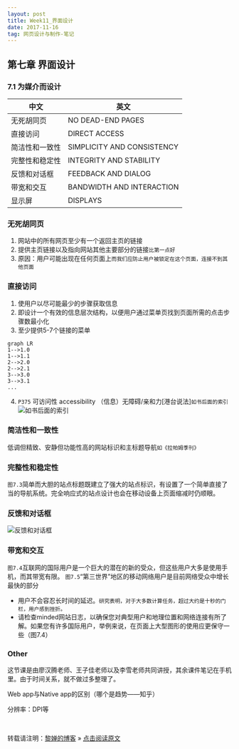 ```yaml
---
layout: post
title: Week11_界面设计
date: 2017-11-16
tag: 网页设计与制作-笔记
--- 
```


## 第七章 界面设计

### 7.1 为媒介而设计

中文 | 英文
---|---
无死胡同页 | NO DEAD-END PAGES
直接访问 | DIRECT ACCESS
简洁性和一致性 | SIMPLICITY AND CONSISTENCY
完整性和稳定性 | INTEGRITY AND STABILITY
反馈和对话框 | FEEDBACK AND DIALOG
带宽和交互 | BANDWIDTH AND INTERACTION
显示屏 | DISPLAYS

### 无死胡同页
1. 网站中的所有网页至少有一个返回主页的链接
2. 提供主页链接以及指向网站其他主要部分的链接`比第一点好`
3. 原因：用户可能出现在任何页面上`而我们应防止用户被锁定在这个页面，连接不到其他页面`

### 直接访问
1. 使用户以尽可能最少的步骤获取信息
2. 即设计一个有效的信息层次结构，以便用户通过菜单页找到页面所需的点击步骤数最小化
3. 至少提供5-7个链接的菜单
```
graph LR
1-->1.0
1-->1.1
2-->2.0
2-->2.1
3-->3.0
3-->3.1
...

```
4. `P375` 可访问性 accessibility
 （信息）无障碍/亲和力[港台说法]`如书后面的索引`![如书后面的索引](https://note.youdao.com/yws/api/personal/file/2A240FD5416944EC8DC4C1FFA3778E38?method=download&shareKey=e062dae8497784acedbaa95a7ac02b0f)

### 简洁性和一致性
低调但精致、安静但功能性高的网站标识和主标题导航`如《拉帕姆季刊》`

### 完整性和稳定性
`图7.3`简单而大胆的站点标题既建立了强大的站点标识，有设置了一个简单直接了当的导航系统。完全响应式的站点设计也会在移动设备上页面缩减时仍顺眼。

### 反馈和对话框
![反馈和对话框](https://note.youdao.com/yws/api/personal/file/1985598710864FCEB375E8D73E10BA12?method=download&shareKey=56d9e35d61d1cc6533ced724e415b962)

### 带宽和交互
`图7.4`互联网的国际用户是一个巨大的潜在的新的受众，但这些用户大多是使用手机，而其带宽有限。
`图7.5`“第三世界”地区的移动网络用户是目前网络受众中增长最快的部分
- 用户不会容忍长时间的延迟。`研究表明，对于大多数计算任务，超过大约是十秒的门栏，用户感到挫折。`
- 请检查minded网站日志，以确保您对典型用户和地理位置和网络连接有所了解。如果您有许多国际用户，举例来说，在页面上大型图形的使用应更保守一些（图7.4）


### Other
这节课是由廖汉腾老师、王子佳老师以及李雪老师共同讲授，其余课件笔记在手机里。由于时间关系，就不做过多整理了。

Web app与Native app的区别（哪个是趋势——知乎）

分辨率：DPI等 

<br>

转载请注明：[黎婵的博客](https://cherrylichan.github.io/) » [点击阅读原文](https://cherrylichan.github.io/2017/11/Week11_界面设计/)







